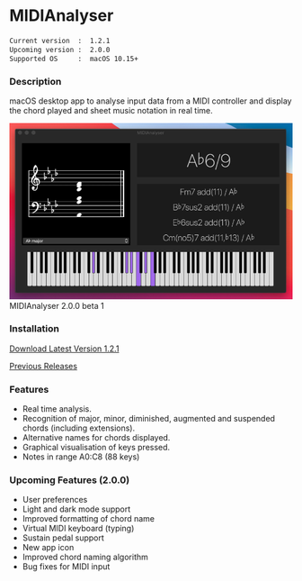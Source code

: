 # MIDIAnalyser
``` 
Current version  :  1.2.1
Upcoming version :  2.0.0
Supported OS     :  macOS 10.15+
```

### Description
macOS desktop app to analyse input data from a MIDI controller and display the chord played and sheet music notation in real time.

<img src="./Info/MIDIAnalyser%202.0.0.png" width="800" class="center">
MIDIAnalyser 2.0.0 beta 1


### Installation
[Download Latest Version 1.2.1](https://github.com/t-bre/MIDIAnalyser/releases/download/1.2.1/MIDIAnalyser.app.zip)

[Previous Releases](https://github.com/t-bre/MIDIAnalyser/releases)  

### Features
* Real time analysis.
* Recognition of major, minor, diminished, augmented and suspended chords (including extensions).
* Alternative names for chords displayed.
* Graphical visualisation of keys pressed.
* Notes in range A0:C8 (88 keys)

### Upcoming Features (2.0.0)
* User preferences
* Light and dark mode support
* Improved formatting of chord name
* Virtual MIDI keyboard (typing)
* Sustain pedal support
* New app icon
* Improved chord naming algorithm
* Bug fixes for MIDI input



